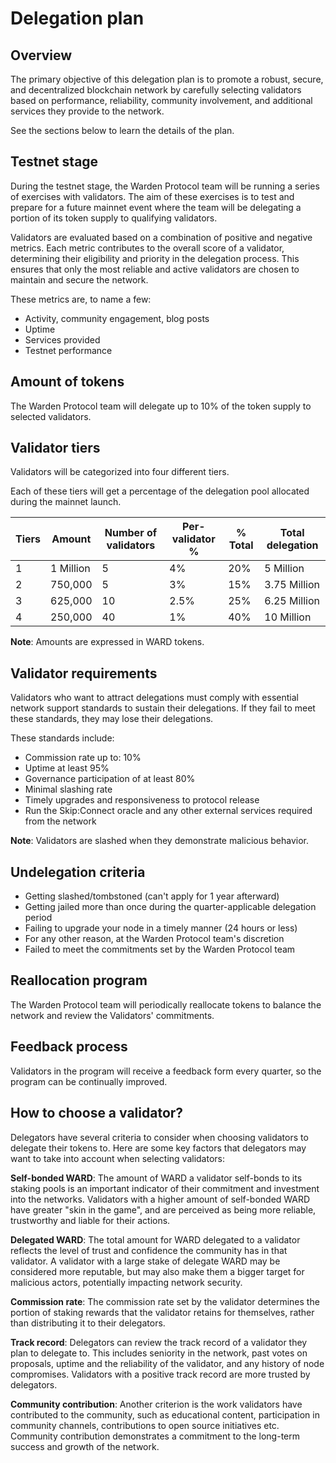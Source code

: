 ﻿---
sidebar_position: 2
---

# Delegation plan

## Overview

The primary objective of this delegation plan is to promote a robust, secure, and decentralized blockchain network by carefully selecting validators based on performance, reliability, community involvement, and additional services they provide to the network.

See the sections below to learn the details of the plan.

## Testnet stage

During the testnet stage, the Warden Protocol team will be running a series of exercises with validators. The aim of these exercises is to test and prepare for a future mainnet event where the team will be delegating a portion of its token supply to qualifying validators.

Validators are evaluated based on a combination of positive and negative metrics. Each metric contributes to the overall score of a validator, determining their eligibility and priority in the delegation process. This ensures that only the most reliable and active validators are chosen to maintain and secure the network.

These metrics are, to name a few:

- Activity, community engagement, blog posts
- Uptime
- Services provided
- Testnet performance

## Amount of tokens

The Warden Protocol team will delegate up to 10% of the token supply to selected validators.

## Validator tiers

Validators will be categorized into four different tiers.

Each of these tiers will get a percentage of the delegation pool allocated during the mainnet launch.

| Tiers | Amount    | Number of validators | Per-validator %| % Total | Total delegation |
| ----- | --------- | -------------------- | -------------- | ------- | ---------------- |
| 1     | 1 Million | 5                    | 4%             | 20%     | 5 Million        |
| 2     | 750,000   | 5                    | 3%             | 15%     | 3.75 Million     |
| 3     | 625,000   | 10                   | 2.5%           | 25%     | 6.25 Million     |
| 4     | 250,000   | 40                   | 1%             | 40%     | 10 Million       |

**Note**: Amounts are expressed in WARD tokens.

## Validator requirements

Validators who want to attract delegations must comply with essential network support standards to sustain their delegations. If they fail to meet these standards, they may lose their delegations.

These standards include:

- Commission rate up to: 10%
- Uptime at least 95%
- Governance participation of at least 80%
- Minimal slashing rate
- Timely upgrades and responsiveness to protocol release
- Run the Skip:Connect oracle and any other external services required from the network

**Note**: Validators are slashed when they demonstrate malicious behavior.

## Undelegation criteria

- Getting slashed/tombstoned (can't apply for 1 year afterward)
- Getting jailed more than once during the quarter-applicable delegation period
- Failing to upgrade your node in a timely manner (24 hours or less)
- For any other reason, at the Warden Protocol team's discretion
- Failed to meet the commitments set by the Warden Protocol team

## Reallocation program

The Warden Protocol team will periodically reallocate tokens to balance the network and review the Validators' commitments.

## Feedback process

Validators in the program will receive a feedback form every quarter, so the program can be continually improved.

## How to choose a validator?

Delegators have several criteria to consider when choosing validators to delegate their tokens to. Here are some key factors that delegators may want to take into account when selecting validators:

**Self-bonded WARD**: The amount of WARD a validator self-bonds to its staking pools is an important indicator of their commitment and investment into the networks. Validators with a higher amount of self-bonded WARD have greater "skin in the game", and are perceived as being more reliable, trustworthy and liable for their actions.

**Delegated WARD**: The total amount for WARD delegated to a validator reflects the level of trust and confidence the community has in that validator. A validator with a large stake of delegate WARD may be considered more reputable, but may also make them a bigger target for malicious actors, potentially impacting network security.

**Commission rate**: The commission rate set by the validator determines the portion of staking rewards that the validator retains for themselves, rather than distributing it to their delegators.

**Track record**: Delegators can review the track record of a validator they plan to delegate to. This includes seniority in the network, past votes on proposals, uptime and the reliability of the validator, and any history of node compromises. Validators with a positive track record are more trusted by delegators.

**Community contribution**: Another criterion is the work validators have contributed to the community, such as educational content, participation in community channels, contributions to open source initiatives etc. Community contribution demonstrates a commitment to the long-term success and growth of the network.
